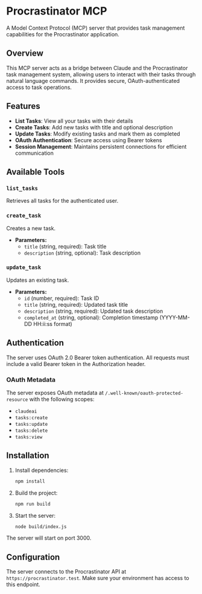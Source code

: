 # Procrastinator MCP

A Model Context Protocol (MCP) server that provides task management capabilities for the Procrastinator application.

## Overview

This MCP server acts as a bridge between Claude and the Procrastinator task management system, allowing users to interact with their tasks through natural language commands. It provides secure, OAuth-authenticated access to task operations.

## Features

- **List Tasks**: View all your tasks with their details
- **Create Tasks**: Add new tasks with title and optional description
- **Update Tasks**: Modify existing tasks and mark them as completed
- **OAuth Authentication**: Secure access using Bearer tokens
- **Session Management**: Maintains persistent connections for efficient communication

## Available Tools

### `list_tasks`
Retrieves all tasks for the authenticated user.

### `create_task`
Creates a new task.
- **Parameters:**
  - `title` (string, required): Task title
  - `description` (string, optional): Task description

### `update_task`
Updates an existing task.
- **Parameters:**
  - `id` (number, required): Task ID
  - `title` (string, required): Updated task title
  - `description` (string, required): Updated task description
  - `completed_at` (string, optional): Completion timestamp (YYYY-MM-DD HH:ii:ss format)

## Authentication

The server uses OAuth 2.0 Bearer token authentication. All requests must include a valid Bearer token in the Authorization header.

### OAuth Metadata

The server exposes OAuth metadata at `/.well-known/oauth-protected-resource` with the following scopes:
- `claudeai`
- `tasks:create`
- `tasks:update`
- `tasks:delete`
- `tasks:view`

## Installation

1. Install dependencies:
   ```bash
   npm install
   ```

2. Build the project:
   ```bash
   npm run build
   ```

3. Start the server:
   ```bash
   node build/index.js
   ```

The server will start on port 3000.

## Configuration

The server connects to the Procrastinator API at `https://procrastinator.test`. Make sure your environment has access to this endpoint.
